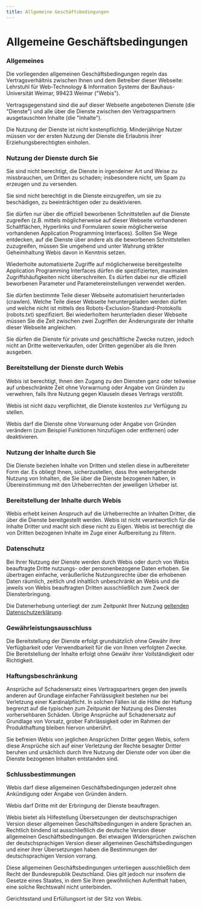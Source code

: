 ```yaml
---
title: Allgemeine Geschäftsbedingungen
---
```


# Allgemeine Geschäftsbedingungen
### Allgemeines

Die vorliegenden allgemeinen Geschäftsbedingungen regeln das Vertragsverhältnis zwischen Ihnen und dem Betreiber dieser Webseite: Lehrstuhl für Web-Technology & Information Systems der Bauhaus-Universität Weimar, 99423 Weimar ("Webis").

Vertragsgegenstand sind die auf dieser Webseite angebotenen Dienste (die "Dienste") und alle über die Dienste zwischen den Vertragspartnern ausgetauschten Inhalte (die "Inhalte").

Die Nutzung der Dienste ist nicht kostenpflichtig. Minderjährige Nutzer müssen vor der ersten Nutzung der Dienste die Erlaubnis ihrer Erziehungsberechtigten einholen.

### Nutzung der Dienste durch Sie

Sie sind nicht berechtigt, die Dienste in irgendeiner Art und Weise zu missbrauchen, um Dritten zu schaden; insbesondere nicht, um Spam zu erzeugen und zu versenden.

Sie sind nicht berechtigt in die Dienste einzugreifen, um sie zu beschädigen, zu beeinträchtigen oder zu deaktivieren.

Sie dürfen nur über die offiziell beworbenen Schnittstellen auf die Dienste zugreifen (z.B. mittels möglicherweise auf dieser Webseite vorhandenen Schaltflächen, Hyperlinks und Formularen sowie möglicherweise vorhandenen Application Programming Interfaces). Sollten Sie Wege entdecken, auf die Dienste über andere als die beworbenen Schnittstellen zuzugreifen, müssen Sie umgehend und unter Wahrung strikter Geheimhaltung Webis davon in Kenntnis setzen.

Wiederholte automatisierte Zugriffe auf möglicherweise bereitgestellte Application Programming Interfaces dürfen die spezifizierten, maximalen Zugriffshäufigkeiten nicht überschreiten. Es dürfen dabei nur die offiziell beworbenen Parameter und Parametereinstellungen verwendet werden.

Sie dürfen bestimmte Teile dieser Webseite automatisiert herunterladen (crawlen). Welche Teile dieser Webseite heruntergeladen werden dürfen und welche nicht ist mittels des Robots-Exclusion-Standard-Protokolls (robots.txt) spezifiziert. Bei wiederholtem herunterladen dieser Webseite müssen Sie die Zeit zwischen zwei Zugriffen der Änderungsrate der Inhalte dieser Webseite angleichen.

Sie dürfen die Dienste für private und geschäftliche Zwecke nutzen, jedoch nicht an Dritte weiterverkaufen, oder Dritten gegenüber als die Ihren ausgeben.

### Bereitstellung der Dienste durch Webis

Webis ist berechtigt, Ihnen den Zugang zu den Diensten ganz oder teilweise auf unbeschränkte Zeit ohne Vorwarnung oder Angabe von Gründen zu verwehren, falls Ihre Nutzung gegen Klauseln dieses Vertrags verstößt.

Webis ist nicht dazu verpflichtet, die Dienste kostenlos zur Verfügung zu stellen.

Webis darf die Dienste ohne Vorwarnung oder Angabe von Gründen verändern (zum Beispiel Funktionen hinzufügen oder entfernen) oder deaktivieren.

### Nutzung der Inhalte durch Sie

Die Dienste beziehen Inhalte von Dritten und stellen diese in aufbereiteter Form dar. Es obliegt Ihnen, sicherzustellen, dass Ihre weitergehende Nutzung von Inhalten, die Sie über die Dienste bezogenen haben, in Übereinstimmung mit den Urheberrechten der jeweiligen Urheber ist.

### Bereitstellung der Inhalte durch Webis

Webis erhebt keinen Anspruch auf die Urheberrechte an Inhalten Dritter, die über die Dienste bereitgestellt werden. Webis ist nicht verantwortlich für die Inhalte Dritter und macht sich diese nicht zu Eigen. Webis ist berechtigt die von Dritten bezogenen Inhalte im Zuge einer Aufbereitung zu filtern.

### Datenschutz

Bei Ihrer Nutzung der Dienste werden durch Webis oder durch von Webis beauftragte Dritte nutzungs- oder personenbezogene Daten erhoben. Sie übertragen einfache, veräußerliche Nutzungsrechte über die erhobenen Daten räumlich, zeitlich und inhaltlich unbeschränkt an Webis und die jeweils von Webis beauftragten Dritten ausschließlich zum Zweck der Diensterbringung.

Die Datenerhebung unterliegt der zum Zeitpunkt Ihrer Nutzung [geltenden Datenschutzerklärung](/docs/privacy-de).

### Gewährleistungsausschluss

Die Bereitstellung der Dienste erfolgt grundsätzlich ohne Gewähr ihrer Verfügbarkeit oder Verwendbarkeit für die von Ihnen verfolgten Zwecke. Die Bereitstellung der Inhalte erfolgt ohne Gewähr ihrer Vollständigkeit oder Richtigkeit.

### Haftungsbeschränkung

Ansprüche auf Schadenersatz eines Vertragspartners gegen den jeweils anderen auf Grundlage einfacher Fahrlässigkeit bestehen nur bei Verletzung einer Kardinalpflicht. In solchen Fällen ist die Höhe der Haftung begrenzt auf die typischen zum Zeitpunkt der Nutzung des Dienstes vorhersehbaren Schäden. Übrige Ansprüche auf Schadenersatz auf Grundlage von Vorsatz, grober Fahrlässigkeit oder im Rahmen der Produkthaftung bleiben hiervon unberührt.

Sie befreien Webis von jeglichen Ansprüchen Dritter gegen Webis, sofern diese Ansprüche sich auf einer Verletzung der Rechte besagter Dritter beruhen und ursächlich durch Ihre Nutzung der Dienste oder von über die Dienste bezogenen Inhalten entstanden sind.

### Schlussbestimmungen

Webis darf diese allgemeinen Geschäftsbedingungen jederzeit ohne Ankündigung oder Angabe von Gründen ändern.

Webis darf Dritte mit der Erbringung der Dienste beauftragen.

Webis bietet als Hilfestellung Übersetzungen der deutschsprachigen Version dieser allgemeinen Geschäftsbedingungen in andere Sprachen an. Rechtlich bindend ist ausschließlich die deutsche Version dieser allgemeinen Geschäftsbedingungen. Bei etwaigen Widersprüchen zwischen der deutschsprachigen Version dieser allgemeinen Geschäftsbedingungen und einer ihrer Übersetzungen haben die Bestimmungen der deutschsprachigen Version vorrang.

Diese allgemeinen Geschäftsbedingungen unterliegen ausschließlich dem Recht der Bundesrepublik Deutschland. Dies gilt jedoch nur insofern die Gesetze eines Staates, in dem Sie Ihren gewöhnlichen Aufenthalt haben, eine solche Rechtswahl nicht unterbinden.

Gerichtsstand und Erfüllungsort ist der Sitz von Webis.
